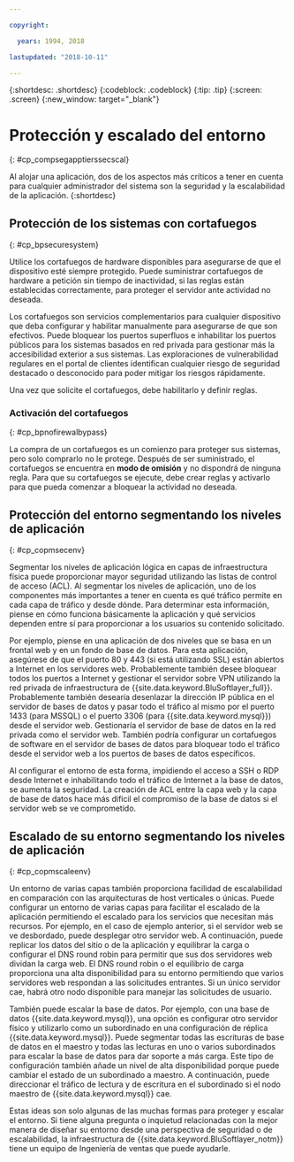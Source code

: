 ```yaml
---

copyright:

  years: 1994, 2018

lastupdated: "2018-10-11"

---
```


{:shortdesc: .shortdesc}
{:codeblock: .codeblock}
{:tip: .tip}
{:screen: .screen}
{:new_window: target="_blank"}

# Protección y escalado del entorno
{: #cp_compsegapptierssecscal}

Al alojar una aplicación, dos de los aspectos más críticos a tener en cuenta para cualquier administrador del sistema son la seguridad y la escalabilidad de la aplicación.
{:shortdesc}

## Protección de los sistemas con cortafuegos
{: #cp_bpsecuresystem}

Utilice los cortafuegos de hardware disponibles para asegurarse de que el dispositivo esté siempre protegido. Puede suministrar cortafuegos de hardware a petición sin tiempo de inactividad, si las reglas están establecidas correctamente, para proteger el servidor ante actividad no deseada.

Los cortafuegos son servicios complementarios para cualquier dispositivo que deba configurar y habilitar manualmente para asegurarse de que son efectivos. Puede bloquear los puertos superfluos e inhabilitar los puertos públicos para los sistemas basados en red privada para gestionar más la accesibilidad exterior a sus sistemas. Las exploraciones de vulnerabilidad regulares en el portal de clientes identifican cualquier riesgo de seguridad destacado o desconocido para poder mitigar los riesgos rápidamente.

Una vez que solicite el cortafuegos, debe habilitarlo y definir reglas.

### Activación del cortafuegos
{: #cp_bpnofirewalbypass}

La compra de un cortafuegos es un comienzo para proteger sus sistemas, pero solo comprarlo no le protege. Después de ser suministrado, el cortafuegos se encuentra en **modo de omisión** y no dispondrá de ninguna regla. Para que su cortafuegos se ejecute, debe crear reglas y activarlo para que pueda comenzar a bloquear la actividad no deseada.


## Protección del entorno segmentando los niveles de aplicación
{: #cp_copmsecenv}

Segmentar los niveles de aplicación lógica en capas de infraestructura física puede proporcionar mayor seguridad utilizando las listas de control de acceso (ACL). Al segmentar los niveles de aplicación, uno de los componentes más importantes a tener en cuenta es qué tráfico permite en cada capa de tráfico y desde dónde. Para determinar esta información, piense en cómo funciona básicamente la aplicación y qué servicios dependen entre sí para proporcionar a los usuarios su contenido solicitado.

Por ejemplo, piense en una aplicación de dos niveles que se basa en un frontal web y en un fondo de base de datos. Para esta aplicación, asegúrese de que el puerto 80 y 443 (si está utilizando SSL) están abiertos a Internet en los servidores web. Probablemente también desee bloquear todos los puertos a Internet y gestionar el servidor sobre VPN utilizando la red privada de infraestructura de {{site.data.keyword.BluSoftlayer_full}}. Probablemente también desearía desenlazar la dirección IP pública en el servidor de bases de datos y pasar todo el tráfico al mismo por el puerto 1433 (para MSSQL) o el puerto 3306 (para {{site.data.keyword.mysql}}) desde el servidor web. Gestionaría el servidor de base de datos en la red privada como el servidor web. También podría configurar un cortafuegos de software en el servidor de bases de datos para bloquear todo el tráfico desde el servidor web a los puertos de bases de datos específicos.

Al configurar el entorno de esta forma, impidiendo el acceso a SSH o RDP desde Internet e inhabilitando todo el tráfico de Internet a la base de datos, se aumenta la seguridad. La creación de ACL entre la capa web y la capa de base de datos hace más difícil el compromiso de la base de datos si el servidor web se ve comprometido.

## Escalado de su entorno segmentando los niveles de aplicación
{: #cp_copmscaleenv}

Un entorno de varias capas también proporciona facilidad de escalabilidad en comparación con las arquitecturas de host verticales o únicas. Puede configurar un entorno de varias capas para facilitar el escalado de la aplicación permitiendo el escalado para los servicios que necesitan más recursos. Por ejemplo, en el caso de ejemplo anterior, si el servidor web se ve desbordado, puede desplegar otro servidor web. A continuación, puede replicar los datos del sitio o de la aplicación y equilibrar la carga o configurar el DNS round robin para permitir que sus dos servidores web dividan la carga web. El DNS round robin o el equilibrio de carga proporciona una alta disponibilidad para su entorno permitiendo que varios servidores web respondan a las solicitudes entrantes. Si un único servidor cae, habrá otro nodo disponible para manejar las solicitudes de usuario.

También puede escalar la base de datos. Por ejemplo, con una base de datos {{site.data.keyword.mysql}}, una opción es configurar otro servidor físico y utilizarlo como un subordinado en una configuración de réplica {{site.data.keyword.mysql}}. Puede segmentar todas las escrituras de base de datos en el maestro y todas las lecturas en uno o varios subordinados para escalar la base de datos para dar soporte a más carga. Este tipo de configuración también añade un nivel de alta disponibilidad porque puede cambiar el estado de un subordinado a maestro. A continuación, puede direccionar el tráfico de lectura y de escritura en el subordinado si el nodo maestro de {{site.data.keyword.mysql}} cae.

Estas ideas son solo algunas de las muchas formas para proteger y escalar el entorno. Si tiene alguna pregunta o inquietud relacionadas con la mejor manera de diseñar su entorno desde una perspectiva de seguridad o de escalabilidad, la infraestructura de {{site.data.keyword.BluSoftlayer_notm}} tiene un equipo de Ingeniería de ventas que puede ayudarle.
